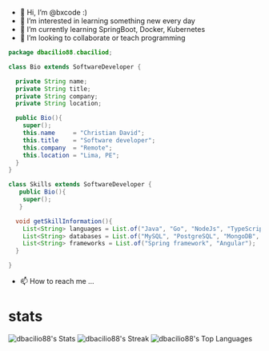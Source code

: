 - 👋 Hi, I’m @bxcode :)
- 👀 I’m interested in learning something new every day
- 🌱 I’m currently learning SpringBoot, Docker, Kubernetes
- 💞️ I’m looking to collaborate or teach programming

```java
package dbacilio88.cbaciliod;

class Bio extends SoftwareDeveloper {

  private String name;
  private String title;
  private String company;
  private String location;

  public Bio(){
    super();
    this.name     = "Christian David";
    this.title    = "Software developer";
    this.company  = "Remote";
    this.location = "Lima, PE";
  }
}

class Skills extends SoftwareDeveloper {
   public Bio(){
    super();
   }

  void getSkillInformation(){
    List<String> languages = List.of("Java", "Go", "NodeJs", "TypeScript", "JavaScript");
    List<String> databases = List.of("MySQL", "PostgreSQL", "MongoDB", "Oracle", "Redis");
    List<String> frameworks = List.of("Spring framework", "Angular");
  }

}
```
- 📫 How to reach me ...

<!---
dbacilio88/dbacilio88 is a ✨ special ✨ repository because its `README.md` (this file) appears on your GitHub profile.
You can click the Preview link to take a look at your changes.
--->
# stats

![dbacilio88's Stats](https://github-readme-stats.vercel.app/api?username=dbacilio88&theme=onedark&show_icons=true&hide_border=false&count_private=true)
![dbacilio88's Streak](https://github-readme-streak-stats.herokuapp.com/?user=dbacilio88&theme=onedark&hide_border=false)
![dbacilio88's Top Languages](https://github-readme-stats.vercel.app/api/top-langs/?username=dbacilio88&theme=onedark&show_icons=true&hide_border=false&layout=compact)
